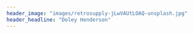 ```yaml
---
header_image: "images/retrosupply-jLwVAUtLOAQ-unsplash.jpg"
header_headline: "Doley Henderson"
---
```

